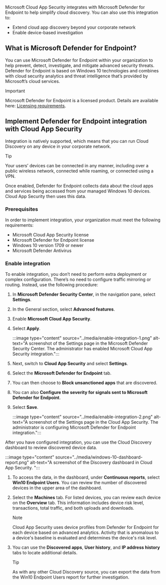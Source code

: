 Microsoft Cloud App Security integrates with Microsoft Defender for Endpoint to help simplify cloud discovery. You can also use this integration to:

- Extend cloud app discovery beyond your corporate network
- Enable device-based investigation

## What is Microsoft Defender for Endpoint?

You can use Microsoft Defender for Endpoint within your organization to help prevent, detect, investigate, and mitigate advanced security threats. Defender for Endpoint is based on Windows 10 technologies and combines with cloud security analytics and threat intelligence that’s provided by Microsoft’s cloud services. 

> [!IMPORTANT]
> Microsoft Defender for Endpoint is a licensed product. Details are available here: [Licensing requirements](/windows/security/threat-protection/microsoft-defender-atp/minimum-requirements#licensing-requirements?azure-portal=true). 

## Implement Defender for Endpoint integration with Cloud App Security

Integration is natively supported, which means that you can run Cloud Discovery on any device in your corporate network. 

> [!TIP]
> Your users’ devices can be connected in any manner, including over a public wireless network, connected while roaming, or connected using a VPN.

Once enabled, Defender for Endpoint collects data about the cloud apps and services being accessed from your managed Windows 10 devices. Cloud App Security then uses this data. 

### Prerequisites

In order to implement integration, your organization must meet the following requirements:

- Microsoft Cloud App Security license
- Microsoft Defender for Endpoint license
- Windows 10 version 1709 or newer
- Microsoft Defender Antivirus

### Enable integration

To enable integration, you don’t need to perform extra deployment or complex configuration. There’s no need to configure traffic mirroring or routing. Instead, use the following procedure:

1. In **Microsoft Defender Security Center**, in the navigation pane, select **Settings**.
2. In the General section, select **Advanced features**.
3. Enable **Microsoft Cloud App Security**.
4. Select **Apply**.

   :::image type="content" source="../media/enable-integration-1.png" alt-text="A screenshot of the Settings page in the Microsoft Defender Security Center. The administrator has enabled Microsoft Cloud App Security integration.":::

5. Next, switch to **Cloud App Security** and select **Settings**. 
6. Select the **Microsoft Defender for Endpoint** tab. 
7. You can then choose to **Block unsanctioned apps** that are discovered. 
8. You can also **Configure the severity for signals sent to Microsoft Defender for Endpoint**. 
9. Select **Save**. 

   :::image type="content" source="../media/enable-integration-2.png" alt-text="A screenshot of the Settings page in the Cloud App Security. The administrator is configuring Microsoft Defender for Endpoint integration.":::

After you have configured integration, you can use the Cloud Discovery dashboard to review discovered device data. 

   :::image type="content" source="../media/windows-10-dashboard-report.png" alt-text="A screenshot of the Discovery dashboard in Cloud App Security. ":::

1. To access the data, in the dashboard, under **Continuous reports**, select **Win10 Endpoint Users**. You can review the number of discovered devices in the upper area of the dashboard.
2. Select the **Machines** tab. For listed devices, you can review each device on the **Overview** tab. This information includes device risk level, transactions, total traffic, and both uploads and downloads. 

   > [!NOTE]
   > Cloud App Security uses device profiles from Defender for Endpoint for each device based on advanced analytics. Activity that is anomalous to a device's baseline is evaluated and determines the device's risk level. 

3. You can use the **Discovered apps**, **User history**, and **IP address history** tabs to locate additional details. 

   > [!TIP] 
   > As with any other Cloud Discovery source, you can export the data from the Win10 Endpoint Users report for further investigation.
